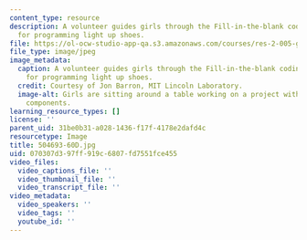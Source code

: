 ```yaml
---
content_type: resource
description: A volunteer guides girls through the Fill-in-the-blank coding activity
  for programming light up shoes.
file: https://ol-ocw-studio-app-qa.s3.amazonaws.com/courses/res-2-005-girls-who-build-make-your-own-wearables-workshop-spring-2015/070307d397ff919c6807fd7551fce455_504693-60D.jpg
file_type: image/jpeg
image_metadata:
  caption: A volunteer guides girls through the Fill-in-the-blank coding activity
    for programming light up shoes.
  credit: Courtesy of Jon Barron, MIT Lincoln Laboratory.
  image-alt: Girls are sitting around a table working on a project with electronic
    components.
learning_resource_types: []
license: ''
parent_uid: 31be0b31-a028-1436-f17f-4178e2dafd4c
resourcetype: Image
title: 504693-60D.jpg
uid: 070307d3-97ff-919c-6807-fd7551fce455
video_files:
  video_captions_file: ''
  video_thumbnail_file: ''
  video_transcript_file: ''
video_metadata:
  video_speakers: ''
  video_tags: ''
  youtube_id: ''
---
```

